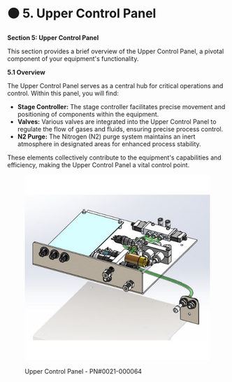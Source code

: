 # 🟠 5. Upper Control Panel

**Section 5: Upper Control Panel**

This section provides a brief overview of the Upper Control Panel, a pivotal component of your equipment's functionality.

**5.1 Overview**

The Upper Control Panel serves as a central hub for critical operations and control. Within this panel, you will find:

* **Stage Controller:** The stage controller facilitates precise movement and positioning of components within the equipment.
* **Valves:** Various valves are integrated into the Upper Control Panel to regulate the flow of gases and fluids, ensuring precise process control.
* **N2 Purge:** The Nitrogen (N2) purge system maintains an inert atmosphere in designated areas for enhanced process stability.

These elements collectively contribute to the equipment's capabilities and efficiency, making the Upper Control Panel a vital control point.

<figure><img src="../../.gitbook/assets/uppercontrolpanel.jpg" alt=""><figcaption><p>Upper Control Panel - PN#0021-000064</p></figcaption></figure>

